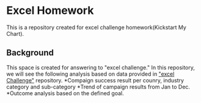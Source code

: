 # Excel Homework
This is a repository created for excel challenge homework(Kickstart My Chart).

## Background
This space is created for answering to "excel challenge." In this repository, we will see the following analysis based on data provided in ["excel Challenge"](https://uci.bootcampcontent.com/UCI-Coding-Bootcamp/uci-irv-data-pt-08-2020-u-c/tree/master/02-Homework/01-Excel) repository. 
*Compaign success result per counry, industry category and sub-category 
*Trend of campaign results from Jan to Dec. 
*Outcome analysis based on the defined goal. 



